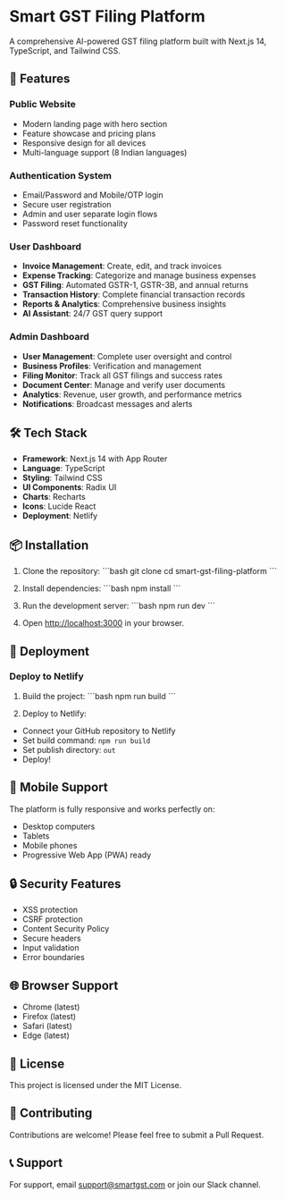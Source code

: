 # Smart GST Filing Platform

A comprehensive AI-powered GST filing platform built with Next.js 14, TypeScript, and Tailwind CSS.

## 🚀 Features

### Public Website
- Modern landing page with hero section
- Feature showcase and pricing plans
- Responsive design for all devices
- Multi-language support (8 Indian languages)

### Authentication System
- Email/Password and Mobile/OTP login
- Secure user registration
- Admin and user separate login flows
- Password reset functionality

### User Dashboard
- **Invoice Management**: Create, edit, and track invoices
- **Expense Tracking**: Categorize and manage business expenses
- **GST Filing**: Automated GSTR-1, GSTR-3B, and annual returns
- **Transaction History**: Complete financial transaction records
- **Reports & Analytics**: Comprehensive business insights
- **AI Assistant**: 24/7 GST query support

### Admin Dashboard
- **User Management**: Complete user oversight and control
- **Business Profiles**: Verification and management
- **Filing Monitor**: Track all GST filings and success rates
- **Document Center**: Manage and verify user documents
- **Analytics**: Revenue, user growth, and performance metrics
- **Notifications**: Broadcast messages and alerts

## 🛠️ Tech Stack

- **Framework**: Next.js 14 with App Router
- **Language**: TypeScript
- **Styling**: Tailwind CSS
- **UI Components**: Radix UI
- **Charts**: Recharts
- **Icons**: Lucide React
- **Deployment**: Netlify

## 📦 Installation

1. Clone the repository:
\`\`\`bash
git clone <your-repo-url>
cd smart-gst-filing-platform
\`\`\`

2. Install dependencies:
\`\`\`bash
npm install
\`\`\`

3. Run the development server:
\`\`\`bash
npm run dev
\`\`\`

4. Open [http://localhost:3000](http://localhost:3000) in your browser.

## 🚀 Deployment

### Deploy to Netlify

1. Build the project:
\`\`\`bash
npm run build
\`\`\`

2. Deploy to Netlify:
- Connect your GitHub repository to Netlify
- Set build command: `npm run build`
- Set publish directory: `out`
- Deploy!

## 📱 Mobile Support

The platform is fully responsive and works perfectly on:
- Desktop computers
- Tablets
- Mobile phones
- Progressive Web App (PWA) ready

## 🔒 Security Features

- XSS protection
- CSRF protection
- Content Security Policy
- Secure headers
- Input validation
- Error boundaries

## 🌐 Browser Support

- Chrome (latest)
- Firefox (latest)
- Safari (latest)
- Edge (latest)

## 📄 License

This project is licensed under the MIT License.

## 🤝 Contributing

Contributions are welcome! Please feel free to submit a Pull Request.

## 📞 Support

For support, email support@smartgst.com or join our Slack channel.
